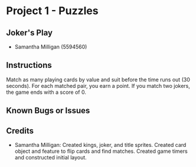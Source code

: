 #	Project	1 - Puzzles

##	Joker's Play

*	Samantha Milligan (5594560)


##	Instructions
Match as many playing cards by value and suit before the time runs out (30 seconds). For each matched pair, you earn a point. If you match two jokers, the game ends with a score of 0.

##	Known	Bugs	or	Issues


##	Credits

*	Samantha Milligan: Created kings, joker, and title sprites. Created card object and feature to flip cards and find matches. Created game timers and constructed initial layout.
